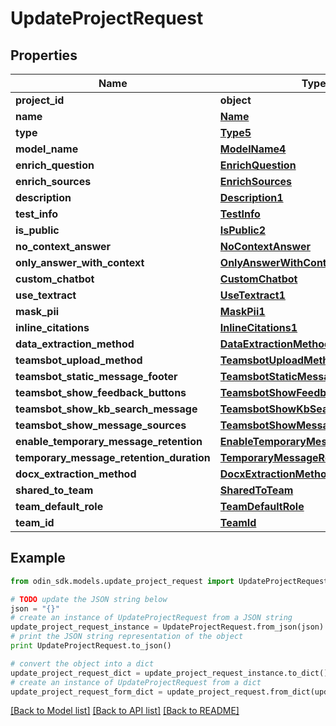 # UpdateProjectRequest


## Properties

Name | Type | Description | Notes
------------ | ------------- | ------------- | -------------
**project_id** | **object** |  | 
**name** | [**Name**](Name.md) |  | [optional] 
**type** | [**Type5**](Type5.md) |  | [optional] 
**model_name** | [**ModelName4**](ModelName4.md) |  | [optional] 
**enrich_question** | [**EnrichQuestion**](EnrichQuestion.md) |  | [optional] 
**enrich_sources** | [**EnrichSources**](EnrichSources.md) |  | [optional] 
**description** | [**Description1**](Description1.md) |  | [optional] 
**test_info** | [**TestInfo**](TestInfo.md) |  | [optional] 
**is_public** | [**IsPublic2**](IsPublic2.md) |  | [optional] 
**no_context_answer** | [**NoContextAnswer**](NoContextAnswer.md) |  | [optional] 
**only_answer_with_context** | [**OnlyAnswerWithContext**](OnlyAnswerWithContext.md) |  | [optional] 
**custom_chatbot** | [**CustomChatbot**](CustomChatbot.md) |  | [optional] 
**use_textract** | [**UseTextract1**](UseTextract1.md) |  | [optional] 
**mask_pii** | [**MaskPii1**](MaskPii1.md) |  | [optional] 
**inline_citations** | [**InlineCitations1**](InlineCitations1.md) |  | [optional] 
**data_extraction_method** | [**DataExtractionMethod**](DataExtractionMethod.md) |  | [optional] 
**teamsbot_upload_method** | [**TeamsbotUploadMethod**](TeamsbotUploadMethod.md) |  | [optional] 
**teamsbot_static_message_footer** | [**TeamsbotStaticMessageFooter**](TeamsbotStaticMessageFooter.md) |  | [optional] 
**teamsbot_show_feedback_buttons** | [**TeamsbotShowFeedbackButtons**](TeamsbotShowFeedbackButtons.md) |  | [optional] 
**teamsbot_show_kb_search_message** | [**TeamsbotShowKbSearchMessage**](TeamsbotShowKbSearchMessage.md) |  | [optional] 
**teamsbot_show_message_sources** | [**TeamsbotShowMessageSources**](TeamsbotShowMessageSources.md) |  | [optional] 
**enable_temporary_message_retention** | [**EnableTemporaryMessageRetention**](EnableTemporaryMessageRetention.md) |  | [optional] 
**temporary_message_retention_duration** | [**TemporaryMessageRetentionDuration**](TemporaryMessageRetentionDuration.md) |  | [optional] 
**docx_extraction_method** | [**DocxExtractionMethod**](DocxExtractionMethod.md) |  | [optional] 
**shared_to_team** | [**SharedToTeam**](SharedToTeam.md) |  | [optional] 
**team_default_role** | [**TeamDefaultRole**](TeamDefaultRole.md) |  | [optional] 
**team_id** | [**TeamId**](TeamId.md) |  | [optional] 

## Example

```python
from odin_sdk.models.update_project_request import UpdateProjectRequest

# TODO update the JSON string below
json = "{}"
# create an instance of UpdateProjectRequest from a JSON string
update_project_request_instance = UpdateProjectRequest.from_json(json)
# print the JSON string representation of the object
print UpdateProjectRequest.to_json()

# convert the object into a dict
update_project_request_dict = update_project_request_instance.to_dict()
# create an instance of UpdateProjectRequest from a dict
update_project_request_form_dict = update_project_request.from_dict(update_project_request_dict)
```
[[Back to Model list]](../README.md#documentation-for-models) [[Back to API list]](../README.md#documentation-for-api-endpoints) [[Back to README]](../README.md)


